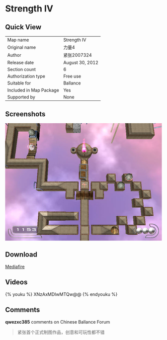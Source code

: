 # Strength IV

## Quick View

|||
|:---|:---|
|Map name|Strength IV|
|Original name|力量4|
|Author|紧张2007324|
|Release date|August 30, 2012|
|Section count|6|
|Authorization type|Free use|
|Suitable for|Ballance|
|Included in Map Package|Yes|
|Supported by|None|

## Screenshots

![img](../../../assets/customMapIndex/strengthIV.jpg)


## Download

[Mediafire](https://www.mediafire.com/download/nedyk5a0zo7zva4)


## Videos

{% youku %} XNzAxMDIwMTQw@@ {% endyouku %}


## Comments

**qwezxc385** comments on Chinese Ballance Forum

> 紧张首个正式制图作品，创意和可玩性都不错

